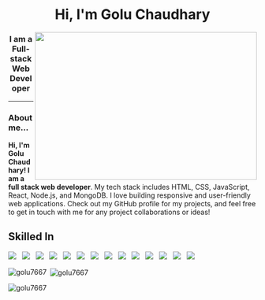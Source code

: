 
<h1 align="center">Hi, I'm Golu Chaudhary</h1>
<img align="right" src="https://user-images.githubusercontent.com/56001279/169039511-a3887a25-f6aa-449c-a269-82372aaa8618.gif" width="450" height="300"/>
<h3 align="center">I am a Full-stack Web Developer</h3>
<hr>
<h3>About me...</h3>
<p><b>Hi, I'm Golu Chaudhary! I am a full stack web developer</b>. My tech stack includes HTML, CSS, JavaScript, React, Node.js, and MongoDB. I love building responsive and user-friendly web applications. Check out my GitHub profile for my projects, and feel free to get in touch with me for any project collaborations or ideas!</p>

<h2 align="left">Skilled In</h2>
<p>
<img src="https://img.shields.io/badge/HTML5-E34F26?style=for-the-badge&logo=html5&logoColor=white"/> &nbsp; 
<img src="https://img.shields.io/badge/CSS3-1572B6?style=for-the-badge&logo=css3&logoColor=white"/>  &nbsp; 
<img src="https://img.shields.io/badge/JavaScript-F7DF1E?style=for-the-badge&logo=javascript&logoColor=black"/>  &nbsp;
<img src="https://img.shields.io/badge/TypeScript-007ACC?style=for-the-badge&logo=typescript&logoColor=white"/>  &nbsp;
<img src="https://img.shields.io/badge/React-20232A?style=for-the-badge&logo=react&logoColor=61DAFB"/>  &nbsp;
<img src="https://img.shields.io/badge/Redux-593D88?style=for-the-badge&logo=redux&logoColor=white"/>  &nbsp;
<img src="https://img.shields.io/badge/chakra-%234ED1C5.svg?style=for-the-badge&logo=chakraui&logoColor=white"/> &nbsp;
<img src="https://img.shields.io/badge/bootstrap_5-8A2BE2?style=for-the-badge&logoColor=white"/>  &nbsp;
<img src="https://img.shields.io/badge/Node.js-43853D?style=for-the-badge&logo=node.js&logoColor=white"/> &nbsp;
<img src="https://img.shields.io/badge/Express.js-404D59?style=for-the-badge"/> &nbsp;
<img src="https://img.shields.io/badge/MongoDB-4EA94B?style=for-the-badge&logo=mongodb&logoColor=white"/> &nbsp;
<img src="https://img.shields.io/badge/Heroku-430098?style=for-the-badge&logo=heroku&logoColor=white"/>  &nbsp;
<img src="https://img.shields.io/badge/Netlify-00C7B7?style=for-the-badge&logo=netlify&logoColor=white"/>  &nbsp;
<img src="https://img.shields.io/badge/GitHub-100000?style=for-the-badge&logo=github&logoColor=white"/>  &nbsp;
</p>


<p><img align="left" src="https://github-readme-stats.vercel.app/api/top-langs?username=golu7667&show_icons=true&locale=en&layout=compact" alt="golu7667" /></p>

<p>&nbsp;<img align="center" src="https://github-readme-stats.vercel.app/api?username=golu7667&show_icons=true&locale=en" alt="golu7667" /></p>

<p><img align="center" src="https://github-readme-streak-stats.herokuapp.com/?user=golu7667&" alt="golu7667" /></p>







